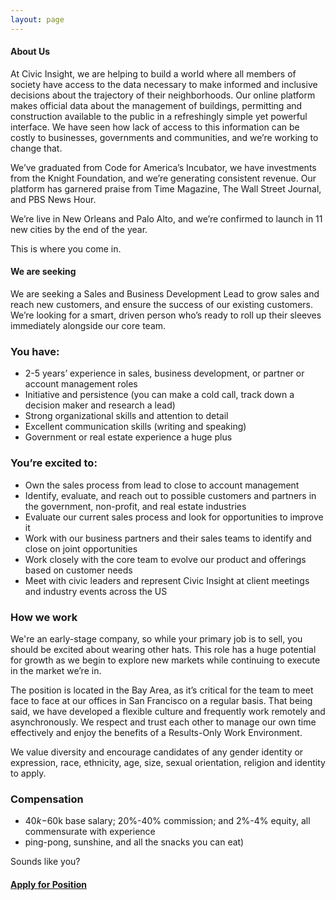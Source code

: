 ```yaml
---
layout: page
---
```



#### About Us

At Civic Insight, we are helping to build a world where all members of society have access to the data necessary to make informed and inclusive decisions about the trajectory of their neighborhoods. Our online platform makes official data about the management of buildings, permitting and construction available to the public in a refreshingly simple yet powerful interface. We have seen how lack of access to this information can be costly to businesses, governments and communities, and we’re working to change that.

We’ve graduated from Code for America’s Incubator, we have investments from the Knight Foundation, and we’re generating consistent revenue. Our platform has garnered praise from Time Magazine, The Wall Street Journal, and PBS News Hour. 

We’re live in New Orleans and Palo Alto, and we’re confirmed to launch in 11 new cities by the end of the year. 

This is where you come in.

#### We are seeking

We are seeking a Sales and Business Development Lead to grow sales and reach new customers, and ensure the success of our existing customers. We’re looking for a smart, driven person who’s ready to roll up their sleeves immediately alongside our core team.


### You have:
  * 2-5 years’ experience in sales, business development, or partner or account management roles
  * Initiative and persistence (you can make a cold call, track down a decision maker and research a lead)
  * Strong organizational skills and attention to detail 
  * Excellent communication skills (writing and speaking)
  * Government or real estate experience a huge plus

### You’re excited to:
  * Own the sales process from lead to close to account management
  * Identify, evaluate, and reach out to possible customers and partners in the government, non-profit, and real estate industries
  * Evaluate our current sales process and look for opportunities to improve it
  * Work with our business partners and their sales teams to identify and close on joint opportunities
  * Work closely with the core team to evolve our product and offerings based on customer needs
  * Meet with civic leaders and represent Civic Insight at client meetings and industry events across the US


### How we work
We're an early-stage company, so while your primary job is to sell, you should be excited about wearing other hats. This role has a huge potential for growth as we begin to explore new markets while continuing to execute in the market we’re in.

The position is located in the Bay Area, as it’s critical for the team to meet face to face at our offices in San Francisco on a regular basis. That being said, we have developed a flexible culture and frequently work remotely and asynchronously. We respect and trust each other to manage our own time effectively and enjoy the benefits of a Results-Only Work Environment.

We value diversity and encourage candidates of any gender identity or expression, race, ethnicity, age, size, sexual orientation, religion and identity to apply.



### Compensation
  * $40k-$60k base salary; 20%-40% commission; and 2%-4% equity, all commensurate with experience
  * ping-pong, sunshine, and all the snacks you can eat)

Sounds like you?


#### [Apply for Position](https://docs.google.com/a/civicindustries.com/forms/d/1qvmci4D9JvRgFfzFwctw7BA0TL4v5r6ek38vPYMZJ3I/viewform?usp=send_form)